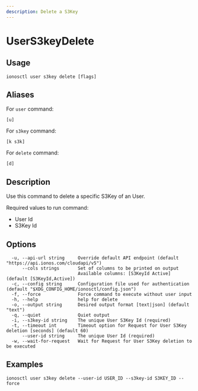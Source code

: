 ```yaml
---
description: Delete a S3Key
---
```


# UserS3keyDelete

## Usage

```text
ionosctl user s3key delete [flags]
```

## Aliases

For `user` command:

```text
[u]
```

For `s3key` command:

```text
[k s3k]
```

For `delete` command:

```text
[d]
```

## Description

Use this command to delete a specific S3Key of an User.

Required values to run command:

* User Id
* S3Key Id

## Options

```text
  -u, --api-url string     Override default API endpoint (default "https://api.ionos.com/cloudapi/v5")
      --cols strings       Set of columns to be printed on output 
                           Available columns: [S3KeyId Active] (default [S3KeyId,Active])
  -c, --config string      Configuration file used for authentication (default "$XDG_CONFIG_HOME/ionosctl/config.json")
  -f, --force              Force command to execute without user input
  -h, --help               help for delete
  -o, --output string      Desired output format [text|json] (default "text")
  -q, --quiet              Quiet output
  -i, --s3key-id string    The unique User S3Key Id (required)
  -t, --timeout int        Timeout option for Request for User S3Key deletion [seconds] (default 60)
      --user-id string     The unique User Id (required)
  -w, --wait-for-request   Wait for Request for User S3Key deletion to be executed
```

## Examples

```text
ionosctl user s3key delete --user-id USER_ID --s3key-id S3KEY_ID --force
```

